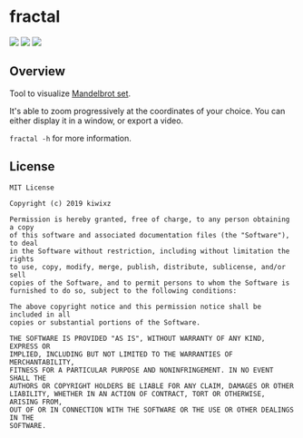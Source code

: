 # fractal

[![](https://img.shields.io/circleci/project/github/kiwixz/fractal/master.svg)](https://circleci.com/gh/kiwixz/fractal/)
[![](https://img.shields.io/github/repo-size/kiwixz/fractal.svg)](https://github.com/kiwixz/fractal/archive/master.zip)
[![](https://img.shields.io/badge/link-doxygen-blueviolet.svg)](https://kiwixz.github.io/fractal/doc/master/)


## Overview

Tool to visualize [Mandelbrot set](https://en.wikipedia.org/wiki/Mandelbrot_set).

It's able to zoom progressively at the coordinates of your choice.  You can either display it in a window, or export a video.

`fractal -h` for more information.


## License

```
MIT License

Copyright (c) 2019 kiwixz

Permission is hereby granted, free of charge, to any person obtaining a copy
of this software and associated documentation files (the "Software"), to deal
in the Software without restriction, including without limitation the rights
to use, copy, modify, merge, publish, distribute, sublicense, and/or sell
copies of the Software, and to permit persons to whom the Software is
furnished to do so, subject to the following conditions:

The above copyright notice and this permission notice shall be included in all
copies or substantial portions of the Software.

THE SOFTWARE IS PROVIDED "AS IS", WITHOUT WARRANTY OF ANY KIND, EXPRESS OR
IMPLIED, INCLUDING BUT NOT LIMITED TO THE WARRANTIES OF MERCHANTABILITY,
FITNESS FOR A PARTICULAR PURPOSE AND NONINFRINGEMENT. IN NO EVENT SHALL THE
AUTHORS OR COPYRIGHT HOLDERS BE LIABLE FOR ANY CLAIM, DAMAGES OR OTHER
LIABILITY, WHETHER IN AN ACTION OF CONTRACT, TORT OR OTHERWISE, ARISING FROM,
OUT OF OR IN CONNECTION WITH THE SOFTWARE OR THE USE OR OTHER DEALINGS IN THE
SOFTWARE.
```
